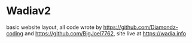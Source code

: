 # Wadiav2


basic website layout, all code wrote by https://github.com/Diamondz-coding and https://github.com/BigJoel7762, site live at https://wadia.info
